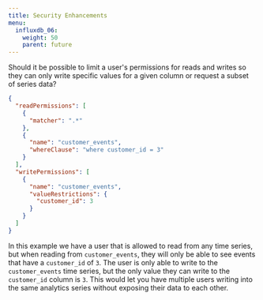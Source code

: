 ```yaml
---
title: Security Enhancements
menu:
  influxdb_06:
    weight: 50
    parent: future
---
```


Should it be possible to limit a user's permissions for reads and writes
so they can only write specific values for a given column or request a
subset of series data?

```json
{
  "readPermissions": [
    {
      "matcher": ".*"
    },
    {
      "name": "customer_events",
      "whereClause": "where customer_id = 3"
    }
  ],
  "writePermissions": [
    {
      "name": "customer_events",
      "valueRestrictions": {
        "customer_id": 3
      }
    }
  ]
}
```

In this example we have a user that is allowed to read from any time
series, but when reading from `customer_events`, they will only be
able to see events that have a `customer_id` of `3`.
The user is only
able to write to the `customer_events` time series, but the only value
they can write to the `customer_id` column is `3`.
This would let you
have multiple users writing into the same analytics series without
exposing their data to each other.

